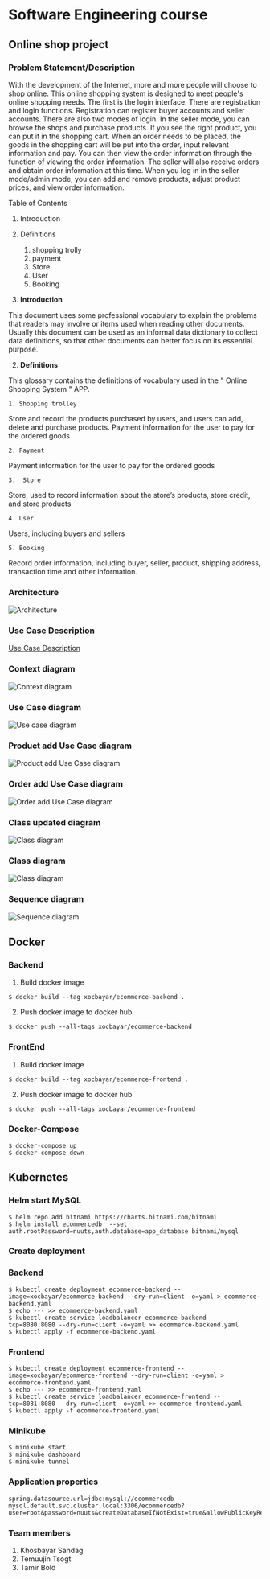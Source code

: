 # Software Engineering course

## Online shop project

### Problem Statement/Description
With the development of the Internet, more and more people will choose to shop online. This online shopping system is designed to meet people's online shopping needs. The first is the login interface. There are registration and login functions. Registration can register buyer accounts and seller accounts. There are also two modes of login. In the seller mode, you can browse the shops and purchase products. If you see the right product, you can put it in the shopping cart. When an order needs to be placed, the goods in the shopping cart will be put into the order, input relevant information and pay. You can then view the order information through the function of viewing the order information. The seller will also receive orders and obtain order information at this time. When you log in in the seller mode/admin mode, you can add and remove products, adjust product prices, and view order information.

Table of Contents
1. Introduction 
2. Definitions 
    1. shopping trolly 
    2. payment 
    3. Store 
    4. User 
    5. Booking 

1. **Introduction**

This document uses some professional vocabulary to explain the problems that readers may involve or items used when reading other documents. Usually this document can be used as an informal data dictionary to collect data definitions, so that other documents can better focus on its essential purpose.

2. **Definitions**

This glossary contains the definitions of vocabulary used in the " Online Shopping System " APP.
   
    1. Shopping trolley

Store and record the products purchased by users, and users can add, delete and purchase products.
Payment information for the user to pay for the ordered goods
    
    2. Payment

Payment information for the user to pay for the ordered goods

    3.  Store

Store, used to record information about the store’s products, store credit, and store products

    4. User

Users, including buyers and sellers

    5. Booking

Record order information, including buyer, seller, product, shipping address, transaction time and other information.


### Architecture
![Architecture](/LastProjecteCommerce/diagrams/Architecture.png)
### Use Case Description
[Use Case Description](/LastProjecteCommerce/Use%20Case%20Description.md)

### Context diagram
![Context diagram](/LastProjecteCommerce/diagrams/Context%20diagram.jpeg)

### Use Case diagram
![Use case diagram](/LastProjecteCommerce/diagrams/Use%20case%20diagram.jpeg)

### Product add Use Case diagram
![Product add Use Case diagram](/LastProjecteCommerce/diagrams/Product%20add%20sequence.png)

### Order add Use Case diagram
![Order add Use Case diagram](/LastProjecteCommerce/diagrams/Order%20add%20sequence.png)

### Class updated diagram
![Class diagram](/LastProjecteCommerce/diagrams/updated%20class%20diagram.png)
### Class diagram
![Class diagram](/LastProjecteCommerce/diagrams/Class%20Diagram.jpeg)

### Sequence diagram
![Sequence diagram](/LastProjecteCommerce/diagrams/Sequence%20diagram.png)

## Docker
### Backend
1. Build docker image
```
$ docker build --tag xocbayar/ecommerce-backend .
```
2. Push docker image to docker hub
```
$ docker push --all-tags xocbayar/ecommerce-backend
```
### FrontEnd
1. Build docker image
```
$ docker build --tag xocbayar/ecommerce-frontend .
```
2. Push docker image to docker hub
```
$ docker push --all-tags xocbayar/ecommerce-frontend
```

### Docker-Compose
```
$ docker-compose up
$ docker-compose down
```

## Kubernetes

### Helm start MySQL
```
$ helm repo add bitnami https://charts.bitnami.com/bitnami
$ helm install ecommercedb  --set auth.rootPassword=nuuts,auth.database=app_database bitnami/mysql 
```
### Create deployment
### Backend
```
$ kubectl create deployment ecommerce-backend --image=xocbayar/ecommerce-backend --dry-run=client -o=yaml > ecommerce-backend.yaml 
$ echo --- >> ecommerce-backend.yaml
$ kubectl create service loadbalancer ecommerce-backend --tcp=8080:8080 --dry-run=client -o=yaml >> ecommerce-backend.yaml
$ kubectl apply -f ecommerce-backend.yaml
```
### Frontend
```
$ kubectl create deployment ecommerce-frontend --image=xocbayar/ecommerce-frontend --dry-run=client -o=yaml > ecommerce-frontend.yaml 
$ echo --- >> ecommerce-frontend.yaml
$ kubectl create service loadbalancer ecommerce-frontend --tcp=8081:8080 --dry-run=client -o=yaml >> ecommerce-frontend.yaml
$ kubectl apply -f ecommerce-frontend.yaml
```
### Minikube
```
$ minikube start
$ minikube dashboard
$ minikube tunnel

```
### Application properties
```
spring.datasource.url=jdbc:mysql://ecommercedb-mysql.default.svc.cluster.local:3306/ecommercedb?user=root&password=nuuts&createDatabaseIfNotExist=true&allowPublicKeyRetrieval=true&useSSL=false
```


### Team members
1. Khosbayar Sandag
2. Temuujin Tsogt
3. Tamir Bold